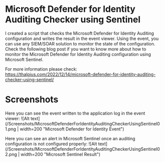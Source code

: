 # Microsoft Defender for Identity Auditing Checker using Sentinel

I created a script that checks the Microsoft Defender for Identity Auditing configuration and writes the result in the event viewer. Using the event, you can use any SIEM/SOAR solution to monitor the state of the configuration. Check the following blog post if you want to know more about how to monitor the Microsoft Defender for Identity Auditing configuration using Microsoft Sentinel.

For more information please check:<br>
https://thalpius.com/2022/12/14/microsoft-defender-for-identity-auditing-checker-using-sentinel/

# Screenshots

Here you can see the event written to the application log in the event viewer:
![Alt text](/Screenshots/MicrosoftDefenderForIdentityAuditingCheckerUsingSentinel01.png | width=200 "Microsoft Defender for Identity Event")

Here you can see an alert in Microsoft Sentinel once an auditing configuration is not configured properly:
![Alt text](/Screenshots/MicrosoftDefenderForIdentityAuditingCheckerUsingSentinel02.png | width=200 "Microsoft Sentinel Result")

